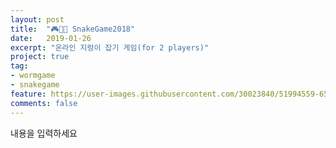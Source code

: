 ```yaml
---
layout: post
title:  "🎮🐍🐛 SnakeGame2018"
date:   2019-01-26
excerpt: "온라인 지렁이 잡기 게임(for 2 players)"
project: true
tag:
- wormgame
- snakegame
feature: https://user-images.githubusercontent.com/30023840/51994559-65336d00-24f4-11e9-8028-016363a0dbf6.jpg
comments: false
---
```

내용을 입력하세요